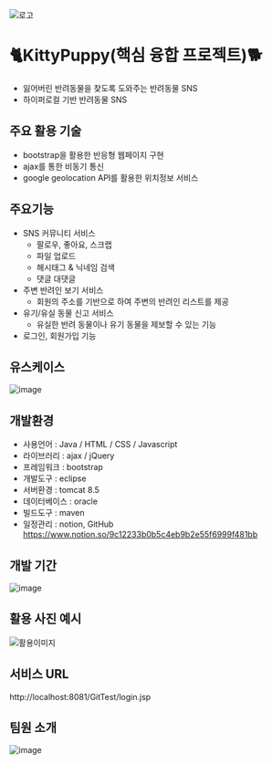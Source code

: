 ![로고](https://user-images.githubusercontent.com/95062638/156505973-babe0ed0-33d6-44dd-bb50-8367988cbd47.png)
# :cat2:KittyPuppy(핵심 융합 프로젝트):dog2:
- 잃어버린 반려동물을 찾도록 도와주는 반려동물 SNS
- 하이퍼로컬 기반 반려동물 SNS
## 주요 활용 기술
- bootstrap을 활용한 반응형 웹페이지 구현
- ajax를 통한 비동기 통신
- google geolocation API를 활용한 위치정보 서비스
## 주요기능
- SNS 커뮤니티 서비스
  - 팔로우, 좋아요, 스크랩
  - 파일 업로드
  - 해시태그 & 닉네임 검색
  - 댓글 대댓글
- 주변 반려인 보기 서비스
  - 회원의 주소를 기반으로 하여 주변의 반려인 리스트를 제공
- 유기/유실 동물 신고 서비스
  - 유실한 반려 동물이나 유기 동물을 제보할 수 있는 기능
- 로그인, 회원가입 기능
## 유스케이스
![image](https://user-images.githubusercontent.com/95062638/156504405-738332e3-d4f8-48a8-aa65-5fa19e1596ae.png)
## 개발환경
- 사용언어 : Java / HTML / CSS / Javascript
- 라이브러리 : ajax / jQuery
- 프레임워크 : bootstrap
- 개발도구 : eclipse
- 서버환경 : tomcat 8.5
- 데이터베이스 : oracle
- 빌드도구 : maven
- 일정관리 : notion, GitHub
  <br>https://www.notion.so/9c12233b0b5c4eb9b2e55f6999f481bb
## 개발 기간
![image](https://user-images.githubusercontent.com/95062638/156504648-8b355ba9-5e2a-4e3d-a6b2-f240a8f589c6.png)
## 활용 사진 예시
![활용이미지](https://user-images.githubusercontent.com/95062638/156506007-4efd8fc3-9b86-4e58-8304-1716074e2a14.png)
## 서비스 URL
http://localhost:8081/GitTest/login.jsp
## 팀원 소개
![image](https://user-images.githubusercontent.com/95062638/156507705-298e40f9-aebb-4ed3-bc04-120bf0845d0f.png)

